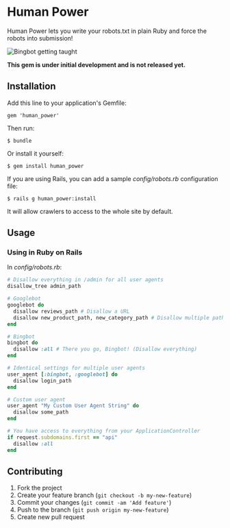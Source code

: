 # Human Power

Human Power lets you write your robots.txt in plain Ruby and force the robots into submission!

![Bingbot getting taught](http://i.imgur.com/77WVSQH.jpg)

**This gem is under initial development and is not released yet.**

## Installation

Add this line to your application's Gemfile:

    gem 'human_power'

Then run:

    $ bundle

Or install it yourself:

    $ gem install human_power

If you are using Rails, you can add a sample *config/robots.rb* configuration file:

    $ rails g human_power:install

It will allow crawlers to access to the whole site by default.

## Usage

### Using in Ruby on Rails

In *config/robots.rb*:

```ruby
# Disallow everything in /admin for all user agents
disallow_tree admin_path

# Googlebot
googlebot do
  disallow reviews_path # Disallow a URL
  disallow new_product_path, new_category_path # Disallow multiple paths in one line
end

# Bingbot
bingbot do
  disallow :all # There you go, Bingbot! (Disallow everything)
end

# Identical settings for multiple user agents
user_agent [:bingbot, :googlebot] do
  disallow login_path
end

# Custom user agent
user_agent "My Custom User Agent String" do
  disallow some_path
end

# You have access to everything from your ApplicationController
if request.subdomains.first == "api"
  disallow :all
end
```

## Contributing

1. Fork the project
2. Create your feature branch (`git checkout -b my-new-feature`)
3. Commit your changes (`git commit -am 'Add feature'`)
4. Push to the branch (`git push origin my-new-feature`)
5. Create new pull request

